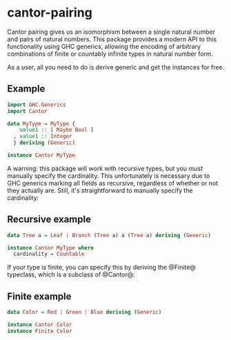 # cantor-pairing

Cantor pairing gives us an isomorphism between a single natural number and pairs of natural numbers. This package provides a modern API to this functionality using GHC generics, allowing the encoding of arbitrary combinations of finite or countably infinite types in natural number form.

As a user, all you need to do is derive generic and get the instances for free.

## Example
```haskell
import GHC.Generics
import Cantor

data MyType = MyType {
    value1 :: [ Maybe Bool ]
  , value1 :: Integer
  } deriving (Generic)

instance Cantor MyType
```
A warning: this package will work with recursive types, but you *must* manually specify the cardinality. This unfortunately is necessary due to GHC generics marking all fields as recursive, regardless of whether or not they actually are. Still, it's straightforward to manually specify the cardinality:

## Recursive example
```haskell
data Tree a = Leaf | Branch (Tree a) a (Tree a) deriving (Generic)

instance Cantor MyType where
  cardinality = Countable
```

If your type is finite, you can specify this by deriving the @Finite@ typeclass, which is a subclass of @Cantor@:

## Finite example
```haskell
data Color = Red | Green | Blue deriving (Generic)

instance Cantor Color
instance Finite Color
```
